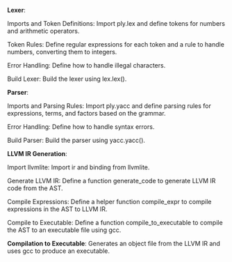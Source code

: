 **Lexer**:

Imports and Token Definitions: Import ply.lex and define tokens for numbers and arithmetic operators.

Token Rules: Define regular expressions for each token and a rule to handle numbers, converting them to integers.

Error Handling: Define how to handle illegal characters.

Build Lexer: Build the lexer using lex.lex().

**Parser**:

Imports and Parsing Rules: Import ply.yacc and define parsing rules for expressions, terms, and factors based on the grammar.

Error Handling: Define how to handle syntax errors.

Build Parser: Build the parser using yacc.yacc().

**LLVM IR Generation**:

Import llvmlite: Import ir and binding from llvmlite.

Generate LLVM IR: Define a function generate_code to generate LLVM IR code from the AST.

Compile Expressions: Define a helper function compile_expr to compile expressions in the AST to LLVM IR.

Compile to Executable: Define a function compile_to_executable to compile the AST to an executable file using gcc.

**Compilation to Executable**:
Generates an object file from the LLVM IR and uses gcc to produce an executable.
